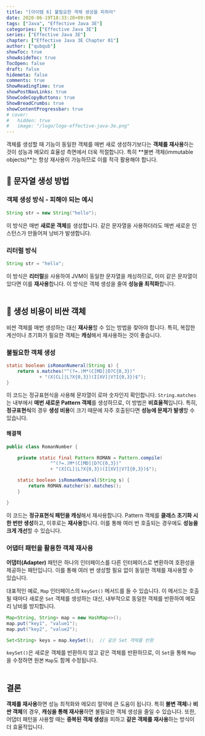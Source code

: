 ```yaml
---
title: "[아이템 6] 불필요한 객체 생성을 피하라"
date: 2020-06-19T18:33:20+09:00
tags: ["Java", "Effective Java 3E"]
categories: ["Effective Java 3E"]
series: ["Effective Java 3E"]
chapter: ["Effective Java 3E Chapter 01"]
author: ["qubqub"]
showToc: true
showAsideToc: true
TocOpen: false
draft: false
hidemeta: false
comments: true
ShowReadingTime: true
showPostNavLinks: true
ShowCodeCopyButtons: true
ShowBreadCrumbs: true
showContentProgressbar: true
# cover:
#   hidden: true
#   image: "/logo/logo-effective-java-3e.png"
---
```

객체를 생성할 때 기능이 동일한 객체를 매번 새로 생성하기보다는 **객체를 재사용**하는 것이 성능과 메모리 효율성 측면에서 더욱 적절합니다. 특히 **불변 객체(immutable objects)**는 항상 재사용이 가능하므로 이를 적극 활용해야 합니다.
<br>

## 📌 문자열 생성 방법

### 객체 생성 방식 - 피해야 되는 예시

``` java
String str = new String("hello");
```

이 방식은 매번 **새로운 객체**를 생성합니다. 같은 문자열을 사용하더라도 매번 새로운 인스턴스가 만들어져 낭비가 발생합니다.
<br>

### **리터럴 방식**
``` java
String str = "hello";
```
이 방식은 **리터럴**을 사용하여 JVM이 동일한 문자열을 캐싱하므로, 이미 같은 문자열이 있다면 이를 **재사용**합니다. 이 방식은 객체 생성을 줄여 **성능을 최적화**합니다.
<br>
<br>

## 📌 생성 비용이 비싼 객체
비싼 객체를 매번 생성하는 대신 **재사용**할 수 있는 방법을 찾아야 합니다. 특히, 복잡한 계산이나 초기화가 필요한 객체는 **캐싱**해서 재사용하는 것이 좋습니다.
<br>

### 불필요한 객체 생성
``` java
static boolean isRomanNumeral(String s) {
    return s.matches("^(?=.)M*(C[MD]|D?C{0,3})"
            + "(X[CL]|L?X{0,3})(I[XV]|V?I{0,3})$");
}
```
이 코드는 정규표현식을 사용해 문자열이 로마 숫자인지 확인합니다. `String.matches`는 내부에서 **매번 새로운 Pattern 객체**를 생성하므로, 이 방법은 **비효율적**입니다. 특히, **정규표현식**의 경우 **생성 비용**이 크기 때문에 자주 호출된다면 **성능에 문제가 발생**할 수 있습니다.
<br>

#### 해결책
``` java
public class RomanNumber {

    private static final Pattern ROMAN = Pattern.compile(
                "^(?=.)M*(C[MD]|D?C{0,3})"
                + "(X[CL]|L?X{0,3})(I[XV]|V?I{0,3})$");

    static boolean isRomanNumeral(String s) {
        return ROMAN.matcher(s).matches();
    }

}
```
이 코드는 **정규표현식 패턴을 캐싱**해서 재사용합니다. Pattern 객체를 **클래스 초기화 시 한 번만 생성**하고, 이후로는 **재사용**합니다. 이를 통해 여러 번 호출되는 경우에도 **성능을 크게 개선**할 수 있습니다.
<br>

### 어댑터 패턴을 활용한 객체 재사용
**어댑터(Adapter)** 패턴은 하나의 인터페이스를 다른 인터페이스로 변환하여 호환성을 제공하는 패턴입니다. 이를 통해 여러 번 생성할 필요 없이 동일한 객체를 재사용할 수 있습니다.

대표적인 예로, `Map` 인터페이스의 `keySet()` 메서드를 들 수 있습니다. 이 메서드는 호출될 때마다 새로운 `Set` 객체를 생성하는 대신, 내부적으로 동일한 객체를 반환하여 메모리 낭비를 방지합니다.
``` java
Map<String, String> map = new HashMap<>();
map.put("key1", "value1");
map.put("key2", "value2");

Set<String> keys = map.keySet();  // 같은 Set 객체를 반환
```
`keySet()`은 새로운 객체를 반환하지 않고 같은 객체를 반환하므로, 이 `Set`을 통해 `Map`을 수정하면 원본 `Map`도 함께 수정됩니다.
<br>
<br>

## <i class="user-fa-action-done" aria-hidden="true"></i> 결론
**객체를 재사용**하면 성능 최적화와 메모리 절약에 큰 도움이 됩니다. 특히 **불변 객체**나 **비싼 객체**의 경우, **캐싱을 통해 재사용**하면 불필요한 객체 생성을 줄일 수 있습니다. 또한, 어댑터 패턴을 사용할 때는 **중복된 객체 생성**을 피하고 **같은 객체를 재사용**하는 방식이 더 효율적입니다.
<br>
